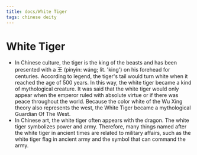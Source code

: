 ```yaml
---
title: docs/White Tiger
tags: chinese deity 
---
```


# White Tiger
- In Chinese culture, the tiger is the king of the beasts and has been presented with a 王 (pinyin: wáng; lit. 'king') on his forehead for centuries. According to legend, the tiger's tail would turn white when it reached the age of 500 years. In this way, the white tiger became a kind of mythological creature. It was said that the white tiger would only appear when the emperor ruled with absolute virtue or if there was peace throughout the world. Because the color white of the Wu Xing theory also represents the west, the White Tiger became a mythological Guardian Of The West.
- In Chinese art, the white tiger often appears with the dragon. The white tiger symbolizes power and army. Therefore, many things named after the white tiger in ancient times are related to military affairs, such as the white tiger flag in ancient army and the symbol that can command the army.